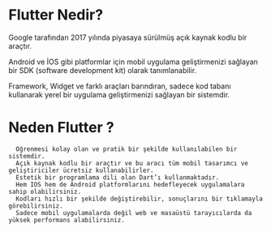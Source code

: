 # Flutter Nedir?

Google tarafından 2017 yılında piyasaya sürülmüş açık kaynak kodlu bir araçtır.

Android ve İOS gibi platformlar için mobil uygulama geliştirmenizi sağlayan bir SDK (software development kit) olarak tanımlanabilir.

Framework, Widget ve farklı araçları barındıran, sadece kod tabanı kullanarak yerel bir uygulama geliştirmenizi sağlayan bir sistemdir.


# Neden Flutter ?

```
  Öğrenmesi kolay olan ve pratik bir şekilde kullanılabilen bir sistemdir.
  Açık kaynak kodlu bir araçtır ve bu aracı tüm mobil tasarımcı ve geliştiriciler ücretsiz kullanabilirler.
  Estetik bir programlama dili olan Dart’ı kullanmaktadır. 
  Hem IOS hem de Android platformlarını hedefleyecek uygulamalara sahip olabilirsiniz. 
  Kodları hızlı bir şekilde değiştirebilir, sonuçlarını bir tıklamayla görebilirsiniz. 
  Sadece mobil uygulamalarda değil web ve masaüstü tarayıcılarda da yüksek performans alabilirsiniz.
```

